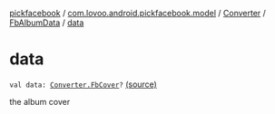 [pickfacebook](../../../index.md) / [com.lovoo.android.pickfacebook.model](../../index.md) / [Converter](../index.md) / [FbAlbumData](index.md) / [data](./data.md)

# data

`val data: `[`Converter.FbCover`](../-fb-cover/index.md)`?` [(source)](https://github.com/lovoo/android-pickpic/blob/master/pickfacebook/src/main/kotlin/com/lovoo/android/pickfacebook/model/Converter.kt#L78)

the album cover

